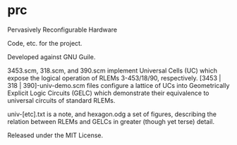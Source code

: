 # prc
Pervasively Reconfigurable Hardware

Code, etc. for the project.

Developed against GNU Guile.

3453.scm, 318.scm, and 390.scm implement Universal Cells (UC) which
expose the logical operation of RLEMs 3-453/18/90, respectively. [3453
| 318 | 390]-univ-demo.scm files configure a lattice of UCs into
Geometrically Explicit Logic Circuits (GELC) which demonstrate their
equivalence to universal circuits of standard RLEMs.

univ-[etc].txt is a note, and hexagon.odg a set of figures, describing
the relation between RLEMs and GELCs in greater (though yet terse)
detail.

Released under the MIT License.
